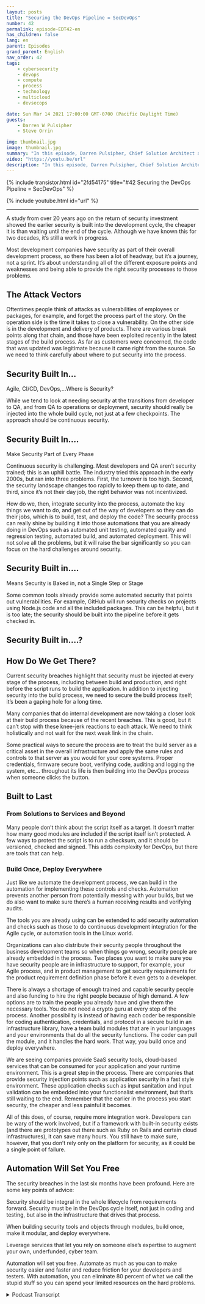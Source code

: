 ```yaml
---
layout: posts
title: "Securing the DevOps Pipeline = SecDevOps"
number: 42
permalink: episode-EDT42-en
has_children: false
lang: en
parent: Episodes
grand_parent: English
nav_order: 42
tags:
    - cybersecurity
    - devops
    - compute
    - process
    - technology
    - multicloud
    - devsecops

date: Sun Mar 14 2021 17:00:00 GMT-0700 (Pacific Daylight Time)
guests:
    - Darren W Pulsipher
    - Steve Orrin

img: thumbnail.jpg
image: thumbnail.jpg
summary: "In this episode, Darren Pulsipher, Chief Solution Architect at Intel, and Steve Orrin, CTO of Intel, Federal, discuss why and how the DevOps pipeline must be secured. The only way to deliver solid, resilient, and secure code is if security is built in, and the earlier the better."
video: "https://youtu.be/url"
description: "In this episode, Darren Pulsipher, Chief Solution Architect at Intel, and Steve Orrin, CTO of Intel, Federal, discuss why and how the DevOps pipeline must be secured. The only way to deliver solid, resilient, and secure code is if security is built in, and the earlier the better."
---
```


<div>
{% include transistor.html id="2fd54175" title="#42 Securing the DevOps Pipeline = SecDevOps" %}

{% include youtube.html id="url" %}
</div>

---

A study from over 20 years ago on the return of security investment showed the earlier security is built into the development cycle, the cheaper it is than waiting until the end of the cycle. Although we have known this for two decades, it’s still a work in progress. 

Most development companies have security as part of their overall development process, so there has been a lot of headway, but it’s a journey, not a sprint. It’s about understanding all of the different exposure points and weaknesses and being able to provide the right security processes to those problems. 

## The Attack Vectors

Oftentimes people think of attacks as vulnerabilities of employees or packages, for example, and forget the process part of the story. On the operation side is the time it takes to close a vulnerability. On the other side is in the development and delivery of products. There are various break points along that chain, and those have been exploited recently in the latest stages of the build process. As far as customers were concerned, the code that was updated was legitimate because it came right from the source. So we need to think carefully about where to put security into the process. 

## Security Built In...

Agile, CI/CD, DevOps,…Where is Security?

While we tend to look at needing security at the transitions from developer to QA, and from QA to operations or deployment, security should really be injected into the whole build cycle, not just at a few checkpoints. The approach should be continuous security. 

## Security Built In….

Make Security Part of Every Phase

Continuous security is challenging. Most developers and QA aren’t security trained; this is an uphill battle. The industry tried this approach in the early 2000s, but ran into three problems. First, the turnover is too high. Second, the security landscape changes too rapidly to keep them up to date, and third, since it’s not their day job, the right behavior was not incentivized. 

How do we, then, integrate security into the process, automate the key things we want to do, and get out of the way of developers so they can do their jobs, which is to build, test, and deploy the code? The security process can really shine by building it into those automations that you are already doing in DevOps such as automated unit testing, automated quality and regression testing, automated build, and automated deployment. This will not solve all the problems, but it will raise the bar significantly so you can focus on the hard challenges around security.

## Security Built in….

Means Security is Baked in, not a Single Step or Stage

Some common tools already provide some automated security that points out vulnerabilities. For example, GitHub will run security checks on projects using Node.js code and all the included packages. This can be helpful, but it is too late; the security should be built into the pipeline before it gets checked in. 

## Security Built in….?

## How Do We Get There?

Current security breaches highlight that security must be injected at every stage of the process, including between build and production, and right before the script runs to build the application. In addition to injecting security into the build process, we need to secure the build process itself; it’s been a gaping hole for a long time. 

Many companies that do internal development are now taking a closer look at their build process because of the recent breaches. This is good, but it can’t stop with these knee-jerk reactions to each attack. We need to think holistically and not wait for the next weak link in the chain. 

Some practical ways to secure the process are to treat the build server as a critical asset in the overall infrastructure and apply the same rules and controls to that server as you would for your core systems. Proper credentials, firmware secure boot, verifying code, auditing and logging the system, etc… throughout its life is then building into the DevOps process when someone clicks the button.

## Built to Last

### From Solutions to Services and Beyond

Many people don’t think about the script itself as a target. It doesn’t matter how many good modules are included if the script itself isn’t protected. A few ways to protect the script is to run a checksum, and it should be versioned, checked and signed. This adds complexity for DevOps, but there are tools that can help. 

### Build Once, Deploy Everywhere

Just like we automate the development process, we can build in the automation for implementing these controls and checks.  Automation prevents another person from potentially messing with your builds, but we do also want to make sure there’s a human receiving results and verifying audits.  

The tools you are already using can be extended to add security automation and checks such as those to do continuous development integration for the Agile cycle, or automation tools in the Linux world. 

Organizations can also distribute their security people throughout the business development teams so when things go wrong, security people are already embedded in the process. Two places you want to make sure you have security people are in infrastructure to support, for example, your Agile process, and in product management to get security requirements for the product requirement definition phase before it even gets to a developer. 

There is always a shortage of enough trained and capable security people and also funding to hire the right people because of high demand. A few options are to train the people you already have and give them the necessary tools. You do not need a crypto guru at every step of the process. Another possibility is instead of having each coder be responsible for coding authentication, credentials, and protocol in a secure build in an infrastructure library, have a team build modules that are in your languages and your environments that do all the security functions. The coder can pull the module, and it handles the hard work.  That way, you build once and deploy everywhere. 

We are seeing companies provide SaaS security tools, cloud-based services that can be consumed for your application and your runtime environment. This is a great step in the process. There are companies that provide security injection points such as application security in a fast style environment. These application checks such as input sanitation and input validation can be embedded into your functionalist environment, but that’s still waiting to the end. Remember that the earlier in the process you start security, the cheaper and less painful it becomes. 

All of this does, of course, require more integration work. Developers can be wary of the work involved, but if a framework with built-in security exists (and there are prototypes out there such as Ruby on Rails and certain cloud infrastructures), it can save many hours. You still have to make sure, however, that you don’t rely only on the platform for security, as it could be a single point of failure. 

## Automation Will Set You Free

The security breaches in the last six months have been profound. Here are some key points of advice: 

Security should be integral in the whole lifecycle from requirements forward. Security must be in the DevOps cycle itself, not just in coding and testing, but also in the infrastructure that drives that process. 

When building security tools and objects through modules, build once, make it modular, and deploy everywhere. 

Leverage services that let you rely on someone else’s expertise to augment your own, underfunded, cyber team. 

Automation will set you free. Automate as much as you can to make security easier and faster and reduce friction for your developers and testers. With automation, you can eliminate 80 percent of what we call the stupid stuff so you can spend your limited resources on the hard problems. 



<details>
<summary> Podcast Transcript </summary>

<p></p>

</details>
